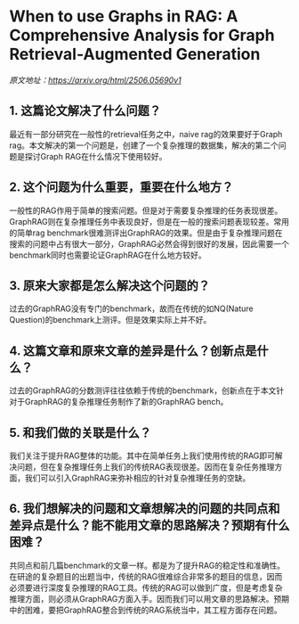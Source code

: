 # When to use Graphs in RAG: A Comprehensive Analysis for Graph Retrieval-Augmented Generation

*原文地址：https://arxiv.org/html/2506.05690v1*

## 1. 这篇论文解决了什么问题？

最近有一部分研究在一般性的retrieval任务之中，naive rag的效果要好于Graph rag。本文解决的第一个问题是，创建了一个复杂推理的数据集，解决的第二个问题是探讨Graph RAG在什么情况下使用较好。

## 2. 这个问题为什么重要，重要在什么地方？

一般性的RAG作用于简单的搜索问题。但是对于需要复杂推理的任务表现很差。GraphRAG则在复杂推理任务中表现良好，但是在一般的搜索问题表现较差。常用的简单rag benchmark很难测评出GraphRAG的效果。但是由于复杂推理问题在搜索的问题中占有很大一部分，GraphRAG必然会得到很好的发展，因此需要一个benchmark同时也需要论证GraphRAG在什么地方较好。

## 3. 原来大家都是怎么解决这个问题的？

过去的GraphRAG没有专门的benchmark，故而在传统的如NQ(Nature Question)的benchmark上测评。但是效果实际上并不好。

## 4. 这篇文章和原来文章的差异是什么？创新点是什么？

过去的GraphRAG的分数测评往往依赖于传统的benchmark，创新点在于本文针对于GraphRAG的复杂推理任务制作了新的GraphRAG bench。

## 5. 和我们做的关联是什么？

我们关注于提升RAG整体的功能。其中在简单任务上我们使用传统的RAG即可解决问题，但在复杂推理任务上我们的传统RAG表现很差。因而在复杂任务推理方面，我们可以引入GraphRAG来弥补相应的针对复杂推理任务的空缺。

## 6. 我们想解决的问题和文章想解决的问题的共同点和差异点是什么？能不能用文章的思路解决？预期有什么困难？

共同点和前几篇benchmark的文章一样。都是为了提升RAG的稳定性和准确性。在研途的复杂题目的出题当中，传统的RAG很难综合非常多的题目的信息，因而必须要进行深度复杂推理的RAG工具。传统的RAG可以做到广度，但是考虑复杂推理方面，则必须从GraphRAG方面入手。因而我们可以用文章的思路解决。预期中的困难，要把GraphRAG整合到传统的RAG系统当中，其工程方面存在问题。